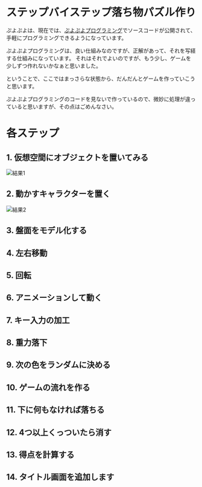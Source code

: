 # ステップバイステップ落ち物パズル作り

ぷよぷよは、現在では、[ぷよぷよプログラミング](https://puyo.sega.jp/program_2020/)でソースコードが公開されて、
手軽にプログラミングできるようになっています。

ぷよぷよプログラミングは、良い仕組みなのですが、正解があって、それを写経する仕組みになっています。
それはそれでよいのですが、もう少し、ゲームを少しずつ作れないかなぁと思いました。

ということで、ここではまっさらな状態から、だんだんとゲームを作っていこうと思います。

ぷよぷよプログラミングのコードを見ないで作っているので、微妙に処理が違っていると思いますが、その点はごめんなさい。

# 各ステップ

## 1. 仮想空間にオブジェクトを置いてみる

![結果1](images/resule_01.png)

## 2. 動かすキャラクターを置く

![結果2](images/resule_01.png)

## 3. 盤面をモデル化する

## 4. 左右移動

## 5. 回転

## 6. アニメーションして動く

## 7. キー入力の加工

## 8. 重力落下

## 9. 次の色をランダムに決める

## 10. ゲームの流れを作る

## 11. 下に何もなければ落ちる

## 12. 4つ以上くっついたら消す

## 13. 得点を計算する

## 14. タイトル画面を追加します





